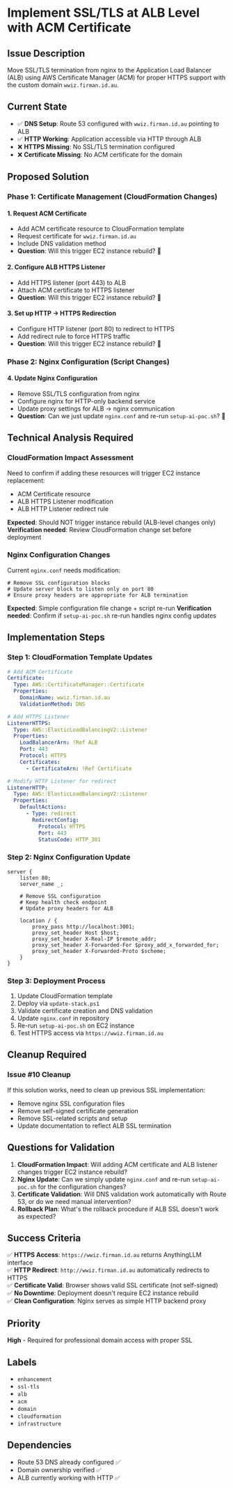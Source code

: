 # Implement SSL/TLS at ALB Level with ACM Certificate

## Issue Description
Move SSL/TLS termination from nginx to the Application Load Balancer (ALB) using AWS Certificate Manager (ACM) for proper HTTPS support with the custom domain `wwiz.firman.id.au`.

## Current State
- ✅ **DNS Setup**: Route 53 configured with `wwiz.firman.id.au` pointing to ALB
- ✅ **HTTP Working**: Application accessible via HTTP through ALB
- ❌ **HTTPS Missing**: No SSL/TLS termination configured
- ❌ **Certificate Missing**: No ACM certificate for the domain

## Proposed Solution

### **Phase 1: Certificate Management (CloudFormation Changes)**

#### 1. Request ACM Certificate
- Add ACM certificate resource to CloudFormation template
- Request certificate for `wwiz.firman.id.au`
- Include DNS validation method
- **Question**: Will this trigger EC2 instance rebuild? 🤔

#### 2. Configure ALB HTTPS Listener  
- Add HTTPS listener (port 443) to ALB
- Attach ACM certificate to HTTPS listener
- **Question**: Will this trigger EC2 instance rebuild? 🤔

#### 3. Set up HTTP → HTTPS Redirection
- Configure HTTP listener (port 80) to redirect to HTTPS
- Add redirect rule to force HTTPS traffic
- **Question**: Will this trigger EC2 instance rebuild? 🤔

### **Phase 2: Nginx Configuration (Script Changes)**

#### 4. Update Nginx Configuration
- Remove SSL/TLS configuration from nginx
- Configure nginx for HTTP-only backend service
- Update proxy settings for ALB → nginx communication
- **Question**: Can we just update `nginx.conf` and re-run `setup-ai-poc.sh`? 🤔

## Technical Analysis Required

### **CloudFormation Impact Assessment**
Need to confirm if adding these resources will trigger EC2 instance replacement:
- ACM Certificate resource
- ALB HTTPS Listener modification  
- ALB HTTP Listener redirect rule

**Expected**: Should NOT trigger instance rebuild (ALB-level changes only)
**Verification needed**: Review CloudFormation change set before deployment

### **Nginx Configuration Changes**
Current `nginx.conf` needs modification:
```nginx
# Remove SSL configuration blocks
# Update server block to listen only on port 80
# Ensure proxy headers are appropriate for ALB termination
```

**Expected**: Simple configuration file change + script re-run
**Verification needed**: Confirm if `setup-ai-poc.sh` re-run handles nginx config updates

## Implementation Steps

### **Step 1: CloudFormation Template Updates**
```yaml
# Add ACM Certificate
Certificate:
  Type: AWS::CertificateManager::Certificate
  Properties:
    DomainName: wwiz.firman.id.au
    ValidationMethod: DNS

# Add HTTPS Listener
ListenerHTTPS:
  Type: AWS::ElasticLoadBalancingV2::Listener
  Properties:
    LoadBalancerArn: !Ref ALB
    Port: 443
    Protocol: HTTPS
    Certificates:
      - CertificateArn: !Ref Certificate

# Modify HTTP Listener for redirect
ListenerHTTP:
  Type: AWS::ElasticLoadBalancingV2::Listener
  Properties:
    DefaultActions:
      - Type: redirect
        RedirectConfig:
          Protocol: HTTPS
          Port: 443
          StatusCode: HTTP_301
```

### **Step 2: Nginx Configuration Update**
```nginx
server {
    listen 80;
    server_name _;
    
    # Remove SSL configuration
    # Keep health check endpoint
    # Update proxy headers for ALB
    
    location / {
        proxy_pass http://localhost:3001;
        proxy_set_header Host $host;
        proxy_set_header X-Real-IP $remote_addr;
        proxy_set_header X-Forwarded-For $proxy_add_x_forwarded_for;
        proxy_set_header X-Forwarded-Proto $scheme;
    }
}
```

### **Step 3: Deployment Process**
1. Update CloudFormation template
2. Deploy via `update-stack.ps1`
3. Validate certificate creation and DNS validation
4. Update `nginx.conf` in repository
5. Re-run `setup-ai-poc.sh` on EC2 instance
6. Test HTTPS access via `https://wwiz.firman.id.au`

## Cleanup Required

### **Issue #10 Cleanup**
If this solution works, need to clean up previous SSL implementation:
- Remove nginx SSL configuration files
- Remove self-signed certificate generation
- Remove SSL-related scripts and setup
- Update documentation to reflect ALB SSL termination

## Questions for Validation

1. **CloudFormation Impact**: Will adding ACM certificate and ALB listener changes trigger EC2 instance rebuild?
2. **Nginx Update**: Can we simply update `nginx.conf` and re-run `setup-ai-poc.sh` for the configuration changes?
3. **Certificate Validation**: Will DNS validation work automatically with Route 53, or do we need manual intervention?
4. **Rollback Plan**: What's the rollback procedure if ALB SSL doesn't work as expected?

## Success Criteria

✅ **HTTPS Access**: `https://wwiz.firman.id.au` returns AnythingLLM interface  
✅ **HTTP Redirect**: `http://wwiz.firman.id.au` automatically redirects to HTTPS  
✅ **Certificate Valid**: Browser shows valid SSL certificate (not self-signed)  
✅ **No Downtime**: Deployment doesn't require EC2 instance rebuild  
✅ **Clean Configuration**: Nginx serves as simple HTTP backend proxy  

## Priority
**High** - Required for professional domain access with proper SSL

## Labels
- `enhancement`
- `ssl-tls`
- `alb`
- `acm`
- `domain`
- `cloudformation`
- `infrastructure`

## Dependencies
- Route 53 DNS already configured ✅
- Domain ownership verified ✅
- ALB currently working with HTTP ✅
